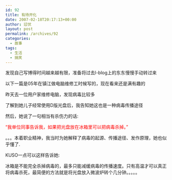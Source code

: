 ```yaml
---
id: 92
title: 有待开化
date: 2007-02-18T20:17:13+00:00
author: 愆伏
layout: post
permalink: /archives/92
categories:
  - 故事
tags:
  - 生活
  - 搞笑
---
```

发现自己写博得时间越来越有限，准备将过去l-blog上的东东慢慢手动转过来
  
以下一篇是05年在镇江做电脑维修工时候写的，现在看来还是满有趣的

昨天去一位用户家维修电脑，发现病毒比较多
  
了解到她儿子经常使用D版光盘后，我告知她这也是一种病毒传播途径
  
然后，她说了一句相当有杀伤力的话:
  
<span style="color:Red">“我单位同事告诉我，如果把光盘放在冰箱里可以把病毒杀掉。”</span>
  
。。。本着职业精神，我当时为她解释了病毒的起源、传播途径、发作原理，她也似乎懂了.
  
KUSO一点可以这样告诉她:
  
冰箱是不能完全杀掉病毒的，最多只能减缓病毒的传播速度。只有高温才可以真正将病毒杀死，最简便的方法就是将光盘放入微波炉转个几分钟。。。。。